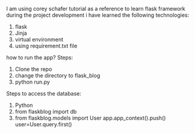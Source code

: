 <!-- Tutorial 1 to 6 -->

I am using corey schafer tutorial as a reference to learn flask framework
during the project development i have learned the following technologies:
1. flask
2. Jinja
3. virtual environment
4. using requirement.txt file


how to run the app?
Steps:
1. Clone the repo
2. change the directory to flask_blog
3. python run.py


Steps to access the database:
1. Python
2. from flaskblog import db
3. from flaskblog.models import User
app.app_context().push()
user=User.query.first()

<!-- Tutorial 6 to 15 -->